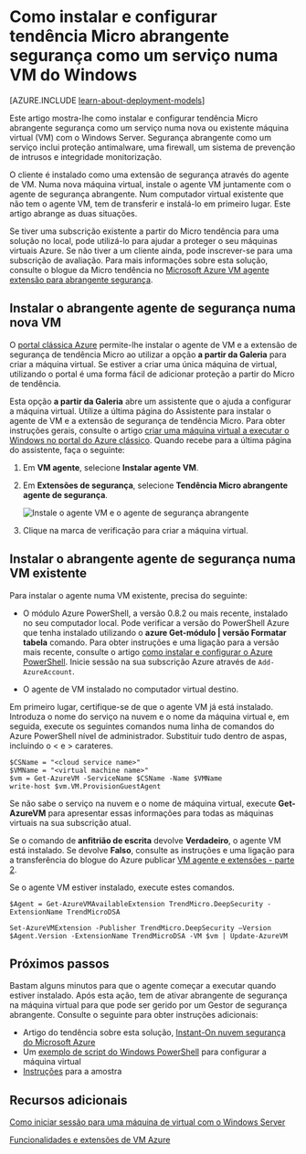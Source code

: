 <properties
    pageTitle="Instalar o tendência de segurança abrangente Micro numa VM | Microsoft Azure"
    description="Este artigo descreve como instalar e configurar a segurança de tendência Micro uma VM criada com o modelo clássico de implementação do Azure."
    services="virtual-machines-windows"
    documentationCenter=""
    authors="iainfoulds"
    manager="timlt"
    editor=""
    tags="azure-service-management"/>

<tags
    ms.service="virtual-machines-windows"
    ms.workload="infrastructure-services"
    ms.tgt_pltfrm="vm-multiple"
    ms.devlang="na"
    ms.topic="article"
    ms.date="08/24/2016"
    ms.author="iainfou"/>


# <a name="how-to-install-and-configure-trend-micro-deep-security-as-a-service-on-a-windows-vm"></a>Como instalar e configurar tendência Micro abrangente segurança como um serviço numa VM do Windows

[AZURE.INCLUDE [learn-about-deployment-models](../../includes/learn-about-deployment-models-classic-include.md)]

Este artigo mostra-lhe como instalar e configurar tendência Micro abrangente segurança como um serviço numa nova ou existente máquina virtual (VM) com o Windows Server. Segurança abrangente como um serviço inclui proteção antimalware, uma firewall, um sistema de prevenção de intrusos e integridade monitorização.

O cliente é instalado como uma extensão de segurança através do agente de VM. Numa nova máquina virtual, instale o agente VM juntamente com o agente de segurança abrangente. Num computador virtual existente que não tem o agente VM, tem de transferir e instalá-lo em primeiro lugar. Este artigo abrange as duas situações.

Se tiver uma subscrição existente a partir do Micro tendência para uma solução no local, pode utilizá-lo para ajudar a proteger o seu máquinas virtuais Azure. Se não tiver a um cliente ainda, pode inscrever-se para uma subscrição de avaliação. Para mais informações sobre esta solução, consulte o blogue da Micro tendência no [Microsoft Azure VM agente extensão para abrangente segurança](http://go.microsoft.com/fwlink/p/?LinkId=403945).

## <a name="install-the-deep-security-agent-on-a-new-vm"></a>Instalar o abrangente agente de segurança numa nova VM

O [portal clássica Azure](http://manage.windowsazure.com) permite-lhe instalar o agente de VM e a extensão de segurança de tendência Micro ao utilizar a opção **a partir da Galeria** para criar a máquina virtual. Se estiver a criar uma única máquina de virtual, utilizando o portal é uma forma fácil de adicionar proteção a partir do Micro de tendência.

Esta opção **a partir da Galeria** abre um assistente que o ajuda a configurar a máquina virtual. Utilize a última página do Assistente para instalar o agente de VM e a extensão de segurança de tendência Micro. Para obter instruções gerais, consulte o artigo [criar uma máquina virtual a executar o Windows no portal do Azure clássico](virtual-machines-windows-classic-tutorial.md). Quando recebe para a última página do assistente, faça o seguinte:

1.  Em **VM agente**, selecione **Instalar agente VM**.

2.  Em **Extensões de segurança**, selecione **Tendência Micro abrangente agente de segurança**.

    ![Instale o agente VM e o agente de segurança abrangente](./media/virtual-machines-windows-classic-install-trend/InstallVMAgentandTrend.png)

3.  Clique na marca de verificação para criar a máquina virtual.

## <a name="install-the-deep-security-agent-on-an-existing-vm"></a>Instalar o abrangente agente de segurança numa VM existente

Para instalar o agente numa VM existente, precisa do seguinte:

- O módulo Azure PowerShell, a versão 0.8.2 ou mais recente, instalado no seu computador local. Pode verificar a versão do PowerShell Azure que tenha instalado utilizando o **azure Get-módulo | versão Formatar tabela** comando. Para obter instruções e uma ligação para a versão mais recente, consulte o artigo [como instalar e configurar o Azure PowerShell](../powershell-install-configure.md). Inicie sessão na sua subscrição Azure através de `Add-AzureAccount`.

- O agente de VM instalado no computador virtual destino.

Em primeiro lugar, certifique-se de que o agente VM já está instalado. Introduza o nome do serviço na nuvem e o nome da máquina virtual e, em seguida, execute os seguintes comandos numa linha de comandos do Azure PowerShell nível de administrador. Substituir tudo dentro de aspas, incluindo o < e > carateres.

    $CSName = "<cloud service name>"
    $VMName = "<virtual machine name>"
    $vm = Get-AzureVM -ServiceName $CSName -Name $VMName
    write-host $vm.VM.ProvisionGuestAgent

Se não sabe o serviço na nuvem e o nome de máquina virtual, execute **Get-AzureVM** para apresentar essas informações para todas as máquinas virtuais na sua subscrição atual.

Se o comando de **anfitrião de escrita** devolve **Verdadeiro**, o agente VM está instalado. Se devolve **Falso**, consulte as instruções e uma ligação para a transferência do blogue do Azure publicar [VM agente e extensões - parte 2](http://go.microsoft.com/fwlink/p/?LinkId=403947).

Se o agente VM estiver instalado, execute estes comandos.

    $Agent = Get-AzureVMAvailableExtension TrendMicro.DeepSecurity -ExtensionName TrendMicroDSA

    Set-AzureVMExtension -Publisher TrendMicro.DeepSecurity –Version $Agent.Version -ExtensionName TrendMicroDSA -VM $vm | Update-AzureVM

## <a name="next-steps"></a>Próximos passos

Bastam alguns minutos para que o agente começar a executar quando estiver instalado. Após esta ação, tem de ativar abrangente de segurança na máquina virtual para que pode ser gerido por um Gestor de segurança abrangente. Consulte o seguinte para obter instruções adicionais:

- Artigo do tendência sobre esta solução, [Instant-On nuvem segurança do Microsoft Azure](http://go.microsoft.com/fwlink/?LinkId=404101)
- Um [exemplo de script do Windows PowerShell](http://go.microsoft.com/fwlink/?LinkId=404100) para configurar a máquina virtual
- [Instruções](http://go.microsoft.com/fwlink/?LinkId=404099) para a amostra

## <a name="additional-resources"></a>Recursos adicionais

[Como iniciar sessão para uma máquina de virtual com o Windows Server]

[Funcionalidades e extensões de VM Azure]


<!--Link references-->
[Como iniciar sessão para uma máquina de virtual com o Windows Server]: virtual-machines-windows-classic-connect-logon.md
[Funcionalidades e extensões de VM Azure]: http://go.microsoft.com/fwlink/p/?linkid=390493&clcid=0x409
